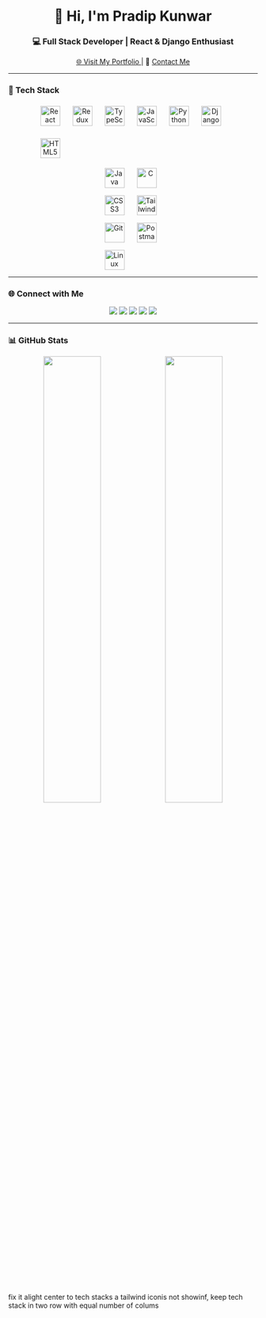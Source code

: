 <h1 align="center">👋 Hi, I'm Pradip Kunwar</h1>
<h3 align="center">💻 Full Stack Developer | React & Django Enthusiast</h3>

<p align="center">
  <a href="https://pradipkunwar.name.np/" target="_blank">
    🌐 Visit My Portfolio
  </a> |
  📧 <a href="mailto:pradeepxvi@gmail.com">Contact Me</a>
</p>

---

### 🚀 Tech Stack

<div style="display: grid; grid-template-columns: repeat(6, 50px); grid-template-rows: repeat(2, 50px); gap: 15px; justify-content: center; align-items: center;" align="center">
  <!-- Row 1 -->
  <img src="https://cdn.jsdelivr.net/gh/devicons/devicon/icons/react/react-original.svg" alt="React" title="React" style="width: 40px; height: 40px;"/>
  <img src="https://cdn.jsdelivr.net/gh/devicons/devicon/icons/redux/redux-original.svg" alt="Redux" title="Redux" style="width: 40px; height: 40px;"/>
  <img src="https://cdn.jsdelivr.net/gh/devicons/devicon/icons/typescript/typescript-original.svg" alt="TypeScript" title="TypeScript" style="width: 40px; height: 40px;"/>
  <img src="https://cdn.jsdelivr.net/gh/devicons/devicon/icons/javascript/javascript-original.svg" alt="JavaScript" title="JavaScript" style="width: 40px; height: 40px;"/>
  <img src="https://cdn.jsdelivr.net/gh/devicons/devicon/icons/python/python-original.svg" alt="Python" title="Python" style="width: 40px; height: 40px;"/>
  <img src="https://cdn.jsdelivr.net/gh/devicons/devicon/icons/django/django-plain.svg" alt="Django" title="Django" style="width: 40px; height: 40px;"/>
  
  <!-- Row 2 -->
  <img src="https://cdn.jsdelivr.net/gh/devicons/devicon/icons/html5/html5-original.svg" alt="HTML5" title="HTML5" style="width: 40px; height: 40px;"/>
  
</div>

<!-- Add Java and C as extra icons -->
<div style="display: grid; grid-template-columns: repeat(2, 50px); gap: 15px; justify-content: center; margin-top: 15px;" align="center">
  <img src="https://cdn.jsdelivr.net/gh/devicons/devicon/icons/java/java-original.svg" alt="Java" title="Java" style="width: 40px; height: 40px;"/>
  <img src="https://cdn.jsdelivr.net/gh/devicons/devicon/icons/c/c-original.svg" alt="C" title="C" style="width: 40px; height: 40px;"/>
  <img src="https://cdn.jsdelivr.net/gh/devicons/devicon/icons/css3/css3-original.svg" alt="CSS3" title="CSS3" style="width: 40px; height: 40px;"/>
  <img src="https://cdn.jsdelivr.net/gh/devicons/devicon/icons/tailwindcss/tailwindcss-plain.svg" alt="Tailwind" title="Tailwind" style="width: 40px; height: 40px;"/>
  <img src="https://cdn.jsdelivr.net/gh/devicons/devicon/icons/git/git-original.svg" alt="Git" title="Git" style="width: 40px; height: 40px;"/>
  <img src="https://cdn.jsdelivr.net/gh/devicons/devicon/icons/postman/postman-original.svg" alt="Postman" title="Postman" style="width: 40px; height: 40px;"/>
  <img src="https://cdn.jsdelivr.net/gh/devicons/devicon/icons/linux/linux-original.svg" alt="Linux" title="Linux" style="width: 40px; height: 40px;"/>
</div>


---

### 🌐 Connect with Me

<p align="center">
  <a href="https://linkedin.com/in/pradeepxvi"><img src="https://img.shields.io/badge/-LinkedIn-0A66C2?style=for-the-badge&logo=linkedin&logoColor=white" /></a>
  <a href="https://twitter.com/pradeepxvi"><img src="https://img.shields.io/badge/-Twitter-1DA1F2?style=for-the-badge&logo=twitter&logoColor=white" /></a>
  <a href="https://stackoverflow.com/users/pradeepxvi"><img src="https://img.shields.io/badge/-StackOverflow-F58025?style=for-the-badge&logo=stackoverflow&logoColor=white" /></a>
  <a href="https://instagram.com/pradeepxvi"><img src="https://img.shields.io/badge/-Instagram-E4405F?style=for-the-badge&logo=instagram&logoColor=white" /></a>
  <a href="https://fb.com/pradeepxvi"><img src="https://img.shields.io/badge/-Facebook-1877F2?style=for-the-badge&logo=facebook&logoColor=white" /></a>
</p>

---

### 📊 GitHub Stats

<p align="center">
  <img src="https://github-readme-stats.vercel.app/api?username=pradeepxvi&show_icons=true&theme=tokyonight" width="48%" />
  <img src="https://github-readme-streak-stats.herokuapp.com?user=pradeepxvi&theme=tokyonight" width="48%" />
</p> fix it alight center to tech stacks a tailwind iconis not showinf, keep tech stack in two row with equal number of colums
